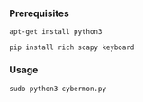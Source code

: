 ### Prerequisites
```
apt-get install python3
```
```
pip install rich scapy keyboard
```
### Usage
```
sudo python3 cybermon.py
```


